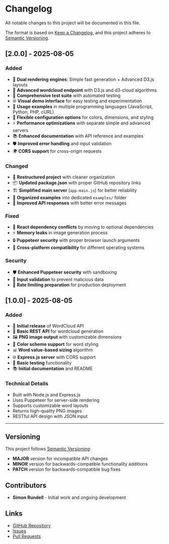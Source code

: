 # Changelog

All notable changes to this project will be documented in this file.

The format is based on [Keep a Changelog](https://keepachangelog.com/en/1.0.0/),
and this project adheres to [Semantic Versioning](https://semver.org/spec/v2.0.0.html).

## [2.0.0] - 2025-08-05

### Added
- 🚀 **Dual rendering engines**: Simple fast generation + Advanced D3.js layouts
- 🎨 **Advanced wordcloud endpoint** with D3.js and d3-cloud algorithms
- 🧪 **Comprehensive test suite** with automated testing
- 🌐 **Visual demo interface** for easy testing and experimentation
- 📖 **Usage examples** in multiple programming languages (JavaScript, Python, PHP, cURL)
- 🔧 **Flexible configuration options** for colors, dimensions, and styling
- ⚡ **Performance optimizations** with separate simple and advanced servers
- 📚 **Enhanced documentation** with API reference and examples
- 🛡️ **Improved error handling** and input validation
- 🌍 **CORS support** for cross-origin requests

### Changed
- 🔄 **Restructured project** with cleaner organization
- 📦 **Updated package.json** with proper GitHub repository links
- 🏗️ **Simplified main server** (`app-main.js`) for better reliability
- 📁 **Organized examples** into dedicated `examples/` folder
- 🎯 **Improved API responses** with better error messages

### Fixed
- 🐛 **React dependency conflicts** by moving to optional dependencies
- ⚡ **Memory leaks** in image generation process
- 🔒 **Puppeteer security** with proper browser launch arguments
- 📱 **Cross-platform compatibility** for different operating systems

### Security
- 🛡️ **Enhanced Puppeteer security** with sandboxing
- 🔐 **Input validation** to prevent malicious data
- 🚧 **Rate limiting preparation** for production deployment

## [1.0.0] - 2025-08-05

### Added
- 🎉 **Initial release** of WordCloud API
- 🚀 **Basic REST API** for wordcloud generation
- 🖼️ **PNG image output** with customizable dimensions
- 🎨 **Color scheme support** for word styling
- 📊 **Word value-based sizing** algorithm
- 🌐 **Express.js server** with CORS support
- 🧪 **Basic testing** functionality
- 📚 **Initial documentation** and README

### Technical Details
- Built with Node.js and Express.js
- Uses Puppeteer for server-side rendering
- Supports customizable word layouts
- Returns high-quality PNG images
- RESTful API design with JSON input

---

## Versioning

This project follows [Semantic Versioning](https://semver.org/):
- **MAJOR** version for incompatible API changes
- **MINOR** version for backwards-compatible functionality additions  
- **PATCH** version for backwards-compatible bug fixes

## Contributors

- **Simon Rundell** - Initial work and ongoing development

## Links

- [GitHub Repository](https://github.com/SimonRundell/WordCloudAPI)
- [Issues](https://github.com/SimonRundell/WordCloudAPI/issues)
- [Pull Requests](https://github.com/SimonRundell/WordCloudAPI/pulls)

